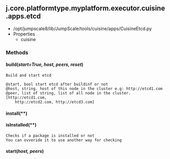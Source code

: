 <!-- toc -->
## j.core.platformtype.myplatform.executor.cuisine.apps.etcd

- /opt/jumpscale8/lib/JumpScale/tools/cuisine/apps/CuisineEtcd.py
- Properties
    - cuisine

### Methods

#### build(*start=True, host, peers, reset*) 

```
Build and start etcd

@start, bool start etcd after buildinf or not
@host, string. host of this node in the cluster e.g: http://etcd1.com
@peer, list of string, list of all node in the cluster. [http://etcd1.com,
    http://etcd2.com, http://etcd3.com]

```

#### install(**) 

#### isInstalled(**) 

```
Checks if a package is installed or not
You can ovveride it to use another way for checking

```

#### start(*host, peers*) 

